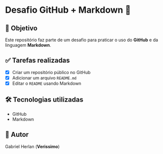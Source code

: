 # Desafio GitHub + Markdown 🚀

## 📌 Objetivo

Este repositório faz parte de um desafio para praticar o uso do **GitHub** e da linguagem **Markdown**.

## ✅ Tarefas realizadas

- [x] Criar um repositório público no GitHub  
- [x] Adicionar um arquivo `README.md`  
- [x] Editar o `README` usando Markdown  

## 🛠 Tecnologias utilizadas

- GitHub  
- Markdown

## 👤 Autor

Gabriel Herlan (**Verissimo**)
